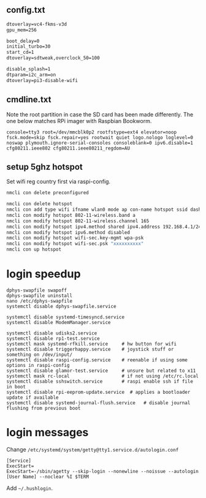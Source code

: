 ## config.txt
```txt
dtoverlay=vc4-fkms-v3d
gpu_mem=256

boot_delay=0
initial_turbo=30
start_cd=1
dtoverlay=sdtweak,overclock_50=100

disable_splash=1
dtparam=i2c_arm=on
dtoverlay=pi3-disable-wifi
```

## cmdline.txt
Note the root partition in case the SD card has been made differently. The one below matches RPi imager with Raspbian Bookworm.
```
console=tty3 root=/dev/mmcblk0p2 rootfstype=ext4 elevator=noop fsck.mode=skip fsck.repair=yes rootwait quiet logo.nologo loglevel=0 noswap plymouth.ignore-serial-consoles consoleblank=0 ipv6.disable=1 cfg80211.ieee802 cfg80211.ieee80211_regdom=AU
```


## setup 5ghz hotspot
Set wifi reg country first via raspi-config.

```bash
nmcli con delete preconfigured

nmcli con delete hotspot
nmcli con add type wifi ifname wlan0 mode ap con-name hotspot ssid dash autoconnect true
nmcli con modify hotspot 802-11-wireless.band a
nmcli con modify hotspot 802-11-wireless.channel 165
nmcli con modify hotspot ipv4.method shared ipv4.address 192.168.4.1/24
nmcli con modify hotspot ipv6.method disabled
nmcli con modify hotspot wifi-sec.key-mgmt wpa-psk
nmcli con modify hotspot wifi-sec.psk "xxxxxxxxxx"
nmcli con up hotspot
```


# login speedup
```
dphys-swapfile swapoff
dphys-swapfile uninstall
nano /etc/dphys-swapfile
systemctl disable dphys-swapfile.service

systemctl disable systemd-timesyncd.service
systemctl disable ModemManager.service

systemctl disable udisks2.service
systemctl disable rp1-test.service
systemctl mask systemd-rfkill.service     # hw button for wifi
systemctl disable triggerhappy.service    # joystick stuff or something on /dev/input/
systemctl disable raspi-config.service    # reenable if using some options in raspi-config
systemctl disable glamor-test.service     # unsure but related to x11
systemctl mask rc-local                   # if not using /etc/rc.local
systemctl disable sshswitch.service       # raspi enable ssh if file in boot
systemctl disable rpi-eeprom-update.service  # applies a bootloader update if available
systemctl disable systemd-journal-flush.service   # disable journal flushing from previous boot

```


# login messages
Change `/etc/systemd/system/getty@tty1.service.d/autologin.conf`
```
[Service]
ExecStart=
ExecStart=-/sbin/agetty --skip-login --nonewline --noissue --autologin [User Name] --noclear %I $TERM
```

Add `~/.hushlogin`.
